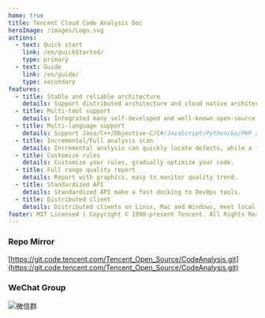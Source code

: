 ```yaml
---
home: true
title: Tencent Cloud Code Analysis Doc
heroImage: /images/Logo.svg
actions:
  - text: Quick start
    link: /en/quickStarted/
    type: primary
  - text: Guide
    link: /en/guide/
    type: secondary
features:
  - title: Stable and reliable architecture
    details: Support distributed architecture and cloud native architecture; flexible scaling; run faster with more stability.
  - title: Multi-tool support
    details: Integrated many self-developed and well-known open-source tools; adopted a layered separation architecture, can meet the needs of the team's rapid self-service management tools.
  - title: Multi-language support
    details: Support Java/C++/Objective-C/C#/JavaScript/Python/Go/PHP and other 29 languages, cover frequently-used programming languages.
  - title: Incremental/Full analysis scan
    details: Incremental analysis can quickly locate defects, while a full analysis ensure total coverage of your code.
  - title: Customize rules
    details: Customize your rules, gradually optimize your code.
  - title: Full range quality report
    details: Report with graphics, easy to monitor quality trend.
  - title: Standardized API
    details: Standardized API make a fast docking to DevOps tools.
  - title: Distributed client
    details: Distributed clients on Linux, Mac and Windows, meet local high-frequency analysis scenario.
footer: MIT Licensed | Copyright © 1998-present Tencent. All Rights Reserved.
---
```


### Repo Mirror

[https://git.code.tencent.com/Tencent_Open_Source/CodeAnalysis.git](https://git.code.tencent.com/Tencent_Open_Source/CodeAnalysis.git)

### WeChat Group

![微信群](https://tencent.github.io/CodeAnalysis/media/WechatQRCode.png)